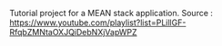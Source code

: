 Tutorial project for a MEAN stack application.
Source : https://www.youtube.com/playlist?list=PLillGF-RfqbZMNtaOXJQiDebNXjVapWPZ 
